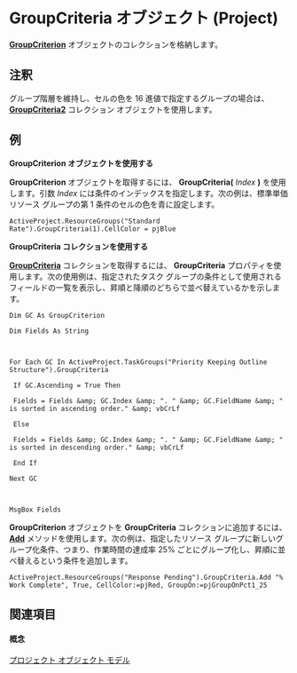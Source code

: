 
# GroupCriteria オブジェクト (Project)

 **[GroupCriterion](9c3f7a79-c65f-925c-98ae-c217bd6ed8f7.md)** オブジェクトのコレクションを格納します。


## 注釈

グループ階層を維持し、セルの色を 16 進値で指定するグループの場合は、 **[GroupCriteria2](ac785cc4-dbe3-0b1d-d1f1-6d45c93bfb1d.md)** コレクション オブジェクトを使用します。


## 例

 **GroupCriterion オブジェクトを使用する**

 **GroupCriterion** オブジェクトを取得するには、 **GroupCriteria(** _Index_ **)** を使用します。引数 _Index_ には条件のインデックスを指定します。次の例は、標準単価リソース グループの第 1 条件のセルの色を青に設定します。




```
ActiveProject.ResourceGroups("Standard Rate").GroupCriteria(1).CellColor = pjBlue
```

 **GroupCriteria コレクションを使用する**

 **[GroupCriteria](c021a7ca-1e80-4318-7612-3d2bf579b683.md)** コレクションを取得するには、 **GroupCriteria** プロパティを使用します。次の使用例は、指定されたタスク グループの条件として使用されるフィールドの一覧を表示し、昇順と降順のどちらで並べ替えているかを示します。




```
Dim GC As GroupCriterion 

Dim Fields As String 

 

For Each GC In ActiveProject.TaskGroups("Priority Keeping Outline Structure").GroupCriteria 

 If GC.Ascending = True Then 

 Fields = Fields &amp; GC.Index &amp; ". " &amp; GC.FieldName &amp; " is sorted in ascending order." &amp; vbCrLf 

 Else 

 Fields = Fields &amp; GC.Index &amp; ". " &amp; GC.FieldName &amp; " is sorted in descending order." &amp; vbCrLf 

 End If 

Next GC 

 

MsgBox Fields
```

 **GroupCriterion** オブジェクトを **GroupCriteria** コレクションに追加するには、 **[Add](6356acb9-0dbf-6e5e-e353-9673c3ed8097.md)** メソッドを使用します。次の例は、指定したリソース グループに新しいグループ化条件、つまり、作業時間の達成率 25% ごとにグループ化し、昇順に並べ替えるという条件を追加します。




```
ActiveProject.ResourceGroups("Response Pending").GroupCriteria.Add "% Work Complete", True, CellColor:=pjRed, GroupOn:=pjGroupOnPct1_25
```


## 関連項目


#### 概念


[プロジェクト オブジェクト モデル](900b167b-88ec-ea88-15b7-27bb90c22ac6.md)